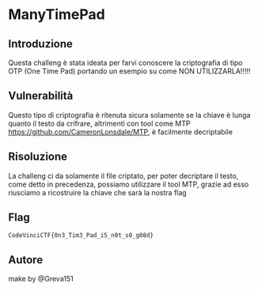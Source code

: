 # ManyTimePad

## Introduzione

Questa challeng è stata ideata per farvi conoscere la criptografia di tipo OTP (One Time Pad)
portando un esempio su come NON UTILIZZARLA!!!!!

## Vulnerabilità

Questo tipo di criptografia è ritenuta sicura solamente se la chiave è lunga quanto il testo
da crifrare, altrimenti con tool come MTP https://github.com/CameronLonsdale/MTP, è facilmente decriptabile

## Risoluzione

La challeng ci da solamente il file criptato, per poter decriptare il testo, come detto in precedenza, possiamo
utilizzare il tool MTP, grazie ad esso riusciamo a ricostruire la chiave che sarà la nostra flag

## Flag

`CodeVinciCTF{0n3_Tim3_Pad_i5_n0t_s0_g08d}`

## Autore
make by @Greva151
